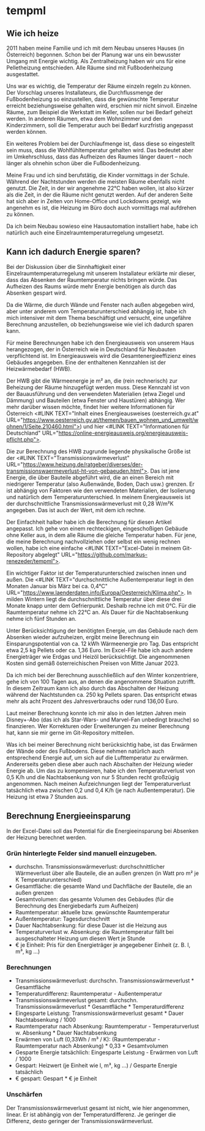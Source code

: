 # tempml

## Wie ich heize
2011 haben meine Familie und ich mit dem Neubau unseres Hauses (in Österreich) begonnen. Schon bei der Planung war uns ein bewusster Umgang mit Energie wichtig. Als Zentralheizung haben wir uns für eine Pelletheizung entschieden. Alle Räume sind mit Fußbodenheizung ausgestattet.

Uns war es wichtig, die Temperatur der Räume einzeln regeln zu können. Der Vorschlag unseres Installateurs, die Durchflussmenge der Fußbodenheizung so einzustellen, dass die gewünschte Temperatur erreicht beziehungsweise gehalten wird, erschien mir nicht sinvoll. Einzelne Räume, zum Beispiel die Werkstatt im Keller, sollen nur bei Bedarf geheizt werden. In anderen Räumen, etwa dem Wohnzimmer und den Kinderzimmern, soll die Temperatur auch bei Bedarf kurzfristig angepasst werden können.

Ein weiteres Problem bei der Durchlaufmenge ist, dass diese so eingestellt sein muss, dass die Wohlfühltemperatur gehalten wird. Das bedeutet aber im Umkehrschluss, dass das Aufheizen des Raumes länger dauert – noch länger als ohnehin schon über die Fußbodenheizung.

Meine Frau und ich sind berufstätig, die Kinder vormittags in der Schule. Während der Nachtstunden werden die meisten Räume ebenfalls nicht genutzt. Die Zeit, in der wir angenehme 22°C haben wollen, ist also kürzer als die Zeit, in der die Räume nicht genutzt werden. Auf der anderen Seite hat sich aber in Zeiten von Home-Office und Lockdowns gezeigt, wie angenehm es ist, die Heizung im Büro doch auch vormittags mal aufdrehen zu können.

Da ich beim Neubau sowieso eine Hausautomation installiert habe, habe ich natürlich auch eine Einzelraumtemperaturregelung umgesetzt.

## Kann ich dadurch Energie sparen?
Bei der Diskussion über die Sinnhaftigkeit einer Einzelraumtemperaturregelung mit unserem Installateur erklärte mir dieser, dass das Absenken der Raumtemperatur nichts bringen würde. Das Aufheizen des Raums würde mehr Energie benötigen als durch das Absenken gespart wird.

Da die Wärme, die durch Wände und Fenster nach außen abgegeben wird, aber unter anderem vom Temperaturunterschied abhängig ist, habe ich mich intensiver mit dem Thema beschäftigt und versucht, eine ungefähre Berechnung anzustellen, ob beziehungsweise wie viel ich dadurch sparen kann.

Für meine Berechnungen habe ich den Energieausweis von unserem Haus herangezogen, der in Österreich wie in Deutschland für Neubauten verpflichtend ist. Im Energieausweis wird die Gesamtenergieeffizienz eines Gebäudes angegeben. Eine der enthaltenen Kennzahlen ist der Heizwärmebedarf (HWB). 

Der HWB gibt die Wärmeenergie je m² an, die (rein rechnerisch) zur Beheizung der Räume hinzugefügt werden muss. Diese Kennzahl ist von der Bauausführung und den verwendeten Materialien (etwa Ziegel und Dämmung) und Bauteilen (etwa Fenster und Haustüren) abhängig. Wer mehr darüber wissen möchte, findet hier weitere Informationen für Österreich <#LINK TEXT="Inhalt eines Energieausweises (oesterreich.gv.at" URL="https://www.oesterreich.gv.at/themen/bauen_wohnen_und_umwelt/wohnen/1/Seite.210460.html">) und hier <#LINK TEXT="Informationen für Deutschland" URL="https://online-energieausweis.org/energieausweis-pflicht.php">.

Die zur Berechnung des HWB zugrunde liegende physikalische Größe ist der <#LINK TEXT="Transmissionswärmeverlust" URL="https://www.heizung.de/ratgeber/diverses/der-transmissionswaermeverlust-ht-von-gebaeuden.html">. Das ist jene Energie, die über Bauteile abgeführt wird, die an einen Bereich mit niedrigerer Temperatur (also Außenwände, Boden, Dach usw.) grenzen. Er ist abhängig von Faktoren wie den verwendeten Materialien, der Isolierung und natürlich dem Temperaturunterschied. In meinem Energieausweis ist der durchschnittliche Transmissionswärmeverlust mit 0,28 W/m²K angegeben. Das ist auch der Wert, mit dem ich rechne.

Der Einfachheit halber habe ich die Berechnung für diesen Artikel angepasst. Ich gehe von einem rechteckigen, eingeschoßigen Gebäude ohne Keller aus, in dem alle Räume die gleiche Temperatur haben. Für jene, die meine Berechnung nachvollziehen oder selbst ein wenig rechnen wollen, habe ich eine einfache <#LINK TEXT="Excel-Datei in meinem Git-Repository abgelegt" URL="https://github.com/markus-renezeder/tempml">.

Ein wichtiger Faktor ist der Temperaturunterschied zwischen innen und außen. Die <#LINK TEXT="durchschnittliche Außentemperatur liegt in den Monaten Januar bis März bei ca. 0,4°C" URL="https://www.laenderdaten.info/Europa/Oesterreich/Klima.php">. In milden Wintern liegt die durchschnittliche Temperatur über diese drei Monate knapp unter dem Gefrierpunkt. Deshalb rechne ich mit 0°C. Für die Raumtemperatur nehme ich 22°C an. Als Dauer für die Nachtabsenkung nehme ich fünf Stunden an. 

Unter Berücksichtigung der benötigten Energie, um das Gebäude nach dem Absenken wieder aufzuheizen, ergibt meine Berechnung ein Einsparungspotential von ca. 12 kWh Wärmeenergie pro Tag. Das entspricht etwa 2,5 kg Pellets oder ca. 1,36 Euro. Im Excel-File habe ich auch andere Energieträger wie Erdgas und Heizöl berücksichtigt. Die angenommenen Kosten sind gemäß österreichischen Preisen von Mitte Januar 2023.

Da ich mich bei der Berechnung ausschließlich auf den Winter konzentriere, gehe ich von 100 Tagen aus, an denen die angenommene Situation zutrifft. In diesem Zeitraum kann ich also durch das Abschalten der Heizung während der Nachtstunden ca. 250 kg Pellets sparen. Das entspricht etwas mehr als acht Prozent des Jahresverbrauchs oder rund 136,00 Euro.

Laut meiner Berechnung konnte ich mir also in den letzten Jahren mein Disney+-Abo (das ich als Star-Wars- und Marvel-Fan unbedingt brauche) so finanzieren. Wer Korrekturen oder Erweiterungen zu meiner Berechnung hat, kann sie mir gerne im Git-Repository mitteilen.

Was ich bei meiner Berechnung nicht berücksichtig habe, ist das Erwärmen der Wände oder des Fußbodens. Diese nehmen natürlich auch entsprechend Energie auf, um sich auf die Lufttemperatur zu erwärmen. Andererseits geben diese aber auch nach Abschalten der Heizung wieder Energie ab. Um das zu kompensieren, habe ich den Temperaturverlust von 0,5 K/h und die Nachtabsenkung von nur 5 Stunden recht großzügig angenommen. Nach meinen Aufzeichnungen liegt der Temperaturverlust tatsächlich etwa zwischen 0,2 und 0,4 K/h (je nach Außentemperatur). Die Heizung ist etwa 7 Stunden aus.

## Berechnung Energieeinsparung
In der Excel-Datei soll das Potential für die Energieeinsparung bei Absenken der Heizung berechnet werden. 

### Grün hinterlegte Felder sind manuell einzugeben.
* durchschn. Transmissionswärmeverlust: durchschnittlicher Wärmeverlust über alle Bauteile, die an außen grenzen (in Watt pro m² je K Temperaturunterschied)
* Gesamtfläche: die gesamte Wand und Dachfläche der Bauteile, die an außen grenzen
* Gesamtvolumen: das gesamte Volumen des Gebäudes (für die Berechnung des Energiebedarfs zum Aufheizen)
* Raumtemperatur: aktuelle bzw. gewünschte Raumtemperatur
* Außentemperatur: Tagesdurchschnitt
* Dauer Nachtabsenkung: für diese Dauer ist die Heizung aus
* Temperaturverlust w. Absenkung: die Raumtemperatur fällt bei ausgeschalteter Heizung um diesen Wert je Stunde
* € je Einheit: Pris für den Energieträger je angegebener Einheit (z. B. l, m³, kg ...)

### Berechnungen
* Transmissionswärmeverlust: durchschn. Transmissionswärmeverlust * Gesamtfläche
* Temperaturdifferenz: Raumtemperatur - Außentemperatur
* Transmissionswärmeverlust gesamt: durchschn. Transmissionswärmeverlust * Gesamtfläche * Temperaturdifferenz
* Eingesparte Leistung: Transmissionswärmeverlust gesamt * Dauer Nachtabsenkung / 1000
* Raumtemperatur nach Absenkung: Raumtemperatur - Temperaturverlust w. Absenkung * Dauer Nachtabsenkung
* Erwärmen von Luft (0,33Wh / m³ / K): (Raumtemperatur - Raumtemperatur nach Absenkung) * 0,33 * Gesamtvolumen
* Gesparte Energie tatsächlich: Eingesparte Leistung - Erwärmen von Luft / 1000
* Gespart: Heizwert (je Einheit wie l, m³, kg ...) / Gesparte Energie tatsächlich
* € gespart: Gespart * € je Einheit

### Unschärfen
Der Transmissionswärmeverlust gesamt ist nicht, wie hier angenommen, linear. Er ist abhängig von der Temperaturdifferenz. Je geringer die Differenz, desto geringer der Transmissionswärmeverlust. 
